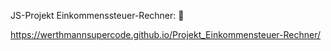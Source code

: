 JS-Projekt Einkommenssteuer-Rechner: 🧮

https://werthmannsupercode.github.io/Projekt_Einkommensteuer-Rechner/
